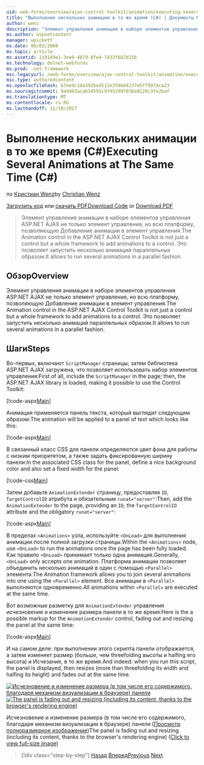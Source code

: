 ```yaml
---
uid: web-forms/overview/ajax-control-toolkit/animation/executing-several-animations-at-the-same-time-cs
title: "Выполнение нескольких анимации в то же время (C#) | Документы Microsoft"
author: wenz
description: "Элемент управления анимации в наборе элементов управления ASP.NET AJAX не только элемент управления, но всю платформу, позволяющую Добавление анимации в элемент управления. Он позволяет выполнять severa..."
ms.author: aspnetcontent
manager: wpickett
ms.date: 06/02/2008
ms.topic: article
ms.assetid: 219149e1-3ee9-4b79-8fe4-7433f6b7d15b
ms.technology: dotnet-webforms
ms.prod: .net-framework
msc.legacyurl: /web-forms/overview/ajax-control-toolkit/animation/executing-several-animations-at-the-same-time-cs
msc.type: authoredcontent
ms.openlocfilehash: b7ee9c2da392bed512e259b44237e5ff997dca23
ms.sourcegitcommit: 9a9483aceb34591c97451997036a9120c3fe2baf
ms.translationtype: MT
ms.contentlocale: ru-RU
ms.lasthandoff: 11/10/2017
---
```

<a name="executing-several-animations-at-the-same-time-c"></a><span data-ttu-id="a3049-104">Выполнение нескольких анимации в то же время (C#)</span><span class="sxs-lookup"><span data-stu-id="a3049-104">Executing Several Animations at The Same Time (C#)</span></span>
====================
<span data-ttu-id="a3049-105">по [Кристиан Wenz](https://github.com/wenz)</span><span class="sxs-lookup"><span data-stu-id="a3049-105">by [Christian Wenz](https://github.com/wenz)</span></span>

<span data-ttu-id="a3049-106">[Загрузить код](http://download.microsoft.com/download/f/9/a/f9a26acd-8df4-4484-8a18-199e4598f411/Animation2.cs.zip) или [скачать PDF](http://download.microsoft.com/download/6/7/1/6718d452-ff89-4d3f-a90e-c74ec2d636a3/animation2CS.pdf)</span><span class="sxs-lookup"><span data-stu-id="a3049-106">[Download Code](http://download.microsoft.com/download/f/9/a/f9a26acd-8df4-4484-8a18-199e4598f411/Animation2.cs.zip) or [Download PDF](http://download.microsoft.com/download/6/7/1/6718d452-ff89-4d3f-a90e-c74ec2d636a3/animation2CS.pdf)</span></span>

> <span data-ttu-id="a3049-107">Элемент управления анимации в наборе элементов управления ASP.NET AJAX не только элемент управления, но всю платформу, позволяющую Добавление анимации в элемент управления.</span><span class="sxs-lookup"><span data-stu-id="a3049-107">The Animation control in the ASP.NET AJAX Control Toolkit is not just a control but a whole framework to add animations to a control.</span></span> <span data-ttu-id="a3049-108">Это позволяет запустить несколько анимаций параллельных образом.</span><span class="sxs-lookup"><span data-stu-id="a3049-108">It allows to run several animations in a parallel fashion.</span></span>


## <a name="overview"></a><span data-ttu-id="a3049-109">Обзор</span><span class="sxs-lookup"><span data-stu-id="a3049-109">Overview</span></span>

<span data-ttu-id="a3049-110">Элемент управления анимации в наборе элементов управления ASP.NET AJAX не только элемент управления, но всю платформу, позволяющую Добавление анимации в элемент управления.</span><span class="sxs-lookup"><span data-stu-id="a3049-110">The Animation control in the ASP.NET AJAX Control Toolkit is not just a control but a whole framework to add animations to a control.</span></span> <span data-ttu-id="a3049-111">Это позволяет запустить несколько анимаций параллельных образом.</span><span class="sxs-lookup"><span data-stu-id="a3049-111">It allows to run several animations in a parallel fashion.</span></span>

## <a name="steps"></a><span data-ttu-id="a3049-112">Шаги</span><span class="sxs-lookup"><span data-stu-id="a3049-112">Steps</span></span>

<span data-ttu-id="a3049-113">Во-первых, включают `ScriptManager` страницы; затем библиотека ASP.NET AJAX загружена, что позволяет использовать набор элементов управления:</span><span class="sxs-lookup"><span data-stu-id="a3049-113">First of all, include the `ScriptManager` in the page; then, the ASP.NET AJAX library is loaded, making it possible to use the Control Toolkit:</span></span>

[!code-aspx[Main](executing-several-animations-at-the-same-time-cs/samples/sample1.aspx)]

<span data-ttu-id="a3049-114">Анимация применяется панель текста, который выглядит следующим образом:</span><span class="sxs-lookup"><span data-stu-id="a3049-114">The animation will be applied to a panel of text which looks like this:</span></span>

[!code-aspx[Main](executing-several-animations-at-the-same-time-cs/samples/sample2.aspx)]

<span data-ttu-id="a3049-115">В связанный класс CSS для панели определяются цвет фона для работы с низким приоритетом, а также задать фиксированную ширину панели:</span><span class="sxs-lookup"><span data-stu-id="a3049-115">In the associated CSS class for the panel, define a nice background color and also set a fixed width for the panel:</span></span>

[!code-css[Main](executing-several-animations-at-the-same-time-cs/samples/sample3.css)]

<span data-ttu-id="a3049-116">Затем добавьте `AnimationExtender` страницу, предоставляя `ID`, `TargetControlID` атрибута и обязательным `runat="server"`:</span><span class="sxs-lookup"><span data-stu-id="a3049-116">Then, add the `AnimationExtender` to the page, providing an `ID`, the `TargetControlID` attribute and the obligatory `runat="server"`:</span></span>

[!code-aspx[Main](executing-several-animations-at-the-same-time-cs/samples/sample4.aspx)]

<span data-ttu-id="a3049-117">В пределах `<Animations>` узла, используйте `<OnLoad>` для выполнения анимации после полной загрузки страницы.</span><span class="sxs-lookup"><span data-stu-id="a3049-117">Within the `<Animations>` node, use `<OnLoad>` to run the animations once the page has been fully loaded.</span></span> <span data-ttu-id="a3049-118">Как правило `<OnLoad>` принимает только одна анимация.</span><span class="sxs-lookup"><span data-stu-id="a3049-118">Generally, `<OnLoad>` only accepts one animation.</span></span> <span data-ttu-id="a3049-119">Платформа анимации позволяет объединить несколько анимаций в один с помощью `<Parallel>` элемента.</span><span class="sxs-lookup"><span data-stu-id="a3049-119">The Animation framework allows you to join several animations into one using the `<Parallel>` element.</span></span> <span data-ttu-id="a3049-120">Все анимации в `<Parallel>` выполняются одновременно.</span><span class="sxs-lookup"><span data-stu-id="a3049-120">All animations within `<Parallel>` are executed at the same time.</span></span>

<span data-ttu-id="a3049-121">Вот возможные разметку для `AnimationExtender` управления исчезновение и изменение размера панели в то же время:</span><span class="sxs-lookup"><span data-stu-id="a3049-121">Here is the a possible markup for the `AnimationExtender` control, fading out and resizing the panel at the same time:</span></span>

[!code-aspx[Main](executing-several-animations-at-the-same-time-cs/samples/sample5.aspx)]

<span data-ttu-id="a3049-122">И на самом деле: при выполнении этого скрипта панели отображается, а затем изменяет размер (больше, чем threefolding высоты и halfing его высота) и Исчезание, в то же время.</span><span class="sxs-lookup"><span data-stu-id="a3049-122">And indeed: when you run this script, the panel is displayed, then resizes (more than threefolding its width and halfing its height) and fades out at the same time.</span></span>


<span data-ttu-id="a3049-123">[![Исчезновение и изменение размера (в том числе его содержимого, благодаря механизм визуализации в браузере) панели](executing-several-animations-at-the-same-time-cs/_static/image2.png)](executing-several-animations-at-the-same-time-cs/_static/image1.png)</span><span class="sxs-lookup"><span data-stu-id="a3049-123">[![The panel is fading out and resizing (including its content, thanks to the browser's rendering engine)](executing-several-animations-at-the-same-time-cs/_static/image2.png)](executing-several-animations-at-the-same-time-cs/_static/image1.png)</span></span>

<span data-ttu-id="a3049-124">Исчезновение и изменение размера (в том числе его содержимого, благодаря механизм визуализации в браузере) панели ([Просмотр полноразмерное изображение](executing-several-animations-at-the-same-time-cs/_static/image3.png))</span><span class="sxs-lookup"><span data-stu-id="a3049-124">The panel is fading out and resizing (including its content, thanks to the browser's rendering engine) ([Click to view full-size image](executing-several-animations-at-the-same-time-cs/_static/image3.png))</span></span>

>[!div class="step-by-step"]
<span data-ttu-id="a3049-125">[Назад](adding-animation-to-a-control-cs.md)
[Вперед](executing-several-animations-after-each-other-cs.md)</span><span class="sxs-lookup"><span data-stu-id="a3049-125">[Previous](adding-animation-to-a-control-cs.md)
[Next](executing-several-animations-after-each-other-cs.md)</span></span>
